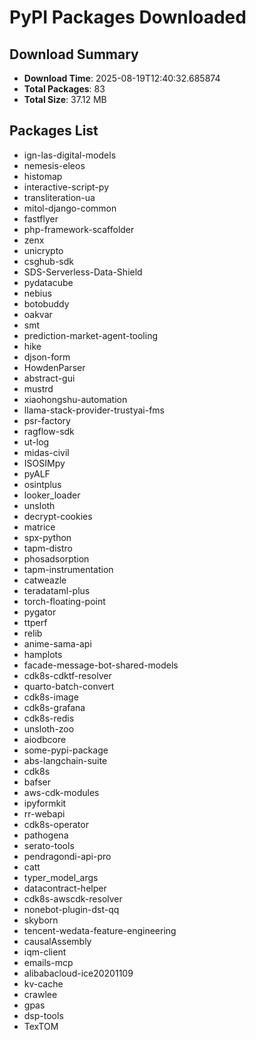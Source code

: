 # PyPI Packages Downloaded

## Download Summary
- **Download Time**: 2025-08-19T12:40:32.685874
- **Total Packages**: 83
- **Total Size**: 37.12 MB

## Packages List
- ign-las-digital-models
- nemesis-eleos
- histomap
- interactive-script-py
- transliteration-ua
- mitol-django-common
- fastflyer
- php-framework-scaffolder
- zenx
- unicrypto
- csghub-sdk
- SDS-Serverless-Data-Shield
- pydatacube
- nebius
- botobuddy
- oakvar
- smt
- prediction-market-agent-tooling
- hike
- djson-form
- HowdenParser
- abstract-gui
- mustrd
- xiaohongshu-automation
- llama-stack-provider-trustyai-fms
- psr-factory
- ragflow-sdk
- ut-log
- midas-civil
- ISOSIMpy
- pyALF
- osintplus
- looker_loader
- unsloth
- decrypt-cookies
- matrice
- spx-python
- tapm-distro
- phosadsorption
- tapm-instrumentation
- catweazle
- teradataml-plus
- torch-floating-point
- pygator
- ttperf
- relib
- anime-sama-api
- hamplots
- facade-message-bot-shared-models
- cdk8s-cdktf-resolver
- quarto-batch-convert
- cdk8s-image
- cdk8s-grafana
- cdk8s-redis
- unsloth-zoo
- aiodbcore
- some-pypi-package
- abs-langchain-suite
- cdk8s
- bafser
- aws-cdk-modules
- ipyformkit
- rr-webapi
- cdk8s-operator
- pathogena
- serato-tools
- pendragondi-api-pro
- catt
- typer_model_args
- datacontract-helper
- cdk8s-awscdk-resolver
- nonebot-plugin-dst-qq
- skyborn
- tencent-wedata-feature-engineering
- causalAssembly
- iqm-client
- emails-mcp
- alibabacloud-ice20201109
- kv-cache
- crawlee
- gpas
- dsp-tools
- TexTOM
